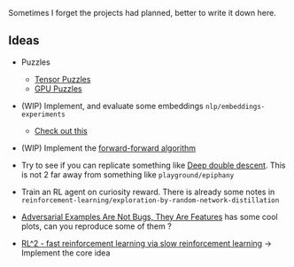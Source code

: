 Sometimes I forget the projects had planned, better to write it down here.

## Ideas
- Puzzles
  - [Tensor Puzzles](https://github.com/srush/Tensor-Puzzles)
  - [GPU Puzzles](https://github.com/srush/GPU-Puzzles)

- (WIP) Implement, and evaluate some embeddings `nlp/embeddings-experiments`
  - [Check out this](https://twitter.com/abacaj/status/1656323023937368065)

- (WIP) Implement the [forward-forward algorithm](https://arxiv.org/abs/2212.13345) 

- Try to see if you can replicate something like [Deep double descent](https://openai.com/research/deep-double-descent). This is not 2 far away from something like `playground/epiphany`

- Train an RL agent on curiosity reward. There is already some notes in `reinforcement-learning/exploration-by-random-network-distillation` 

- [Adversarial Examples Are Not Bugs, They Are Features](https://arxiv.org/pdf/1905.02175.pdf) has some cool plots, can you reproduce some of them ? 

- [RL^2 - fast reinforcement learning via slow reinforcement learning](https://arxiv.org/pdf/1611.02779.pdf) -> Implement the core idea
